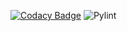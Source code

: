[![Codacy Badge](https://app.codacy.com/project/badge/Grade/aad9eb116d9345c0adc166481490f30f)](https://www.codacy.com?utm_source=github.com&amp;utm_medium=referral&amp;utm_content=99002558/python_miniproject&amp;utm_campaign=Badge_Grade)
![Pylint](https://github.com/99002558/python_miniproject/workflows/Pylint/badge.svg)
